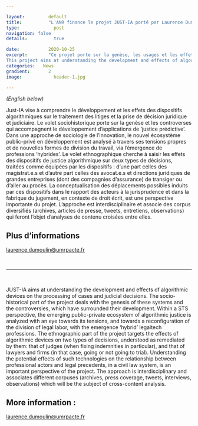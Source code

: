 ```yaml
---

layout:			default
title:  		"L'ANR finance le projet JUST-IA porté par Laurence Dumoulin"
type:			  post
navigation: false
details:		  true

date:   		2020-10-25
excerpt: 		"Ce projet porte sur la genèse, les usages et les effets des algorithmes de ‘justice prédictive‘ sur la chaîne de traitement des litiges en France | 
This project aims at understanding the development and effects of algorithmic devices on the processing of cases and judicial decisions in France."
categories:   News
gradient: 		2
image: 			  header-1.jpg

---
```


<i>(English below)</i>

Just-IA vise à comprendre le développement et les effets des dispositifs algorithmiques sur le traitement des litiges et la prise de décision juridique 
et judiciaire. Le volet sociohistorique porte sur la genèse et les controverses qui accompagnent le développement d’applications de ‘justice prédictive’. 
Dans une approche de sociologie de l’innovation, le nouvel écosystème public-privé en développement est analysé à travers ses tensions propres et de nouvelles 
formes de division du travail, via l’émergence de professions ‘hybrides’. Le volet ethnographique cherche à saisir les effets des dispositifs de justice 
algorithmique sur deux types de décisions, traitées comme équipées par les dispositifs : d’une part celles des magistrat.e.s et d’autre part celles des avocat.e.s 
et directions juridiques de grandes entreprises (dont des compagnies d’assurance) de transiger ou d’aller au procès. La conceptualisation des déplacements possibles 
induits par ces dispositifs dans le rapport des acteurs à la jurisprudence et dans la fabrique du jugement, en contexte de droit écrit, est une perspective importante 
du projet. L’approche est interdisciplinaire et associe des corpus diversifiés (archives, articles de presse, tweets, entretiens, observations) qui feront l’objet 
d’analyses de contenu croisées entre elles.

## Plus d’informations

laurence.dumoulin@umrpacte.fr

<br>

---

<br>

JUST-IA aims at understanding the development and effects of algorithmic devices on the
processing of cases and judicial decisions. The socio-historical part of the project deals with the
genesis of these systems and the controversies, which have surrounded their development.
Within a STS perspective, the emerging public-private ecosystem of algorithmic justice is
analyzed with an eye towards its tensions, and towards a reconfiguration of the division of
legal labor, with the emergence ‘hybrid’ legaltech professions. The ethnographic part of the
project targets the effects of algorithmic devices on two types of decisions, understood as
remediated by them: that of judges (when fixing indemnities in particular), and that of lawyers
and firms (in that case, going or not going to trial). Understanding the potential effects of such
technologies on the relationship between professional actors and legal precedents, in a civil
law system, is an important perspective of the project. The approach is interdisciplinary and
associates different corpuses (archives, press coverage, tweets, interviews, observations)
which will be the subject of cross-content analysis.

## More information :

laurence.dumoulin@umrpacte.fr
